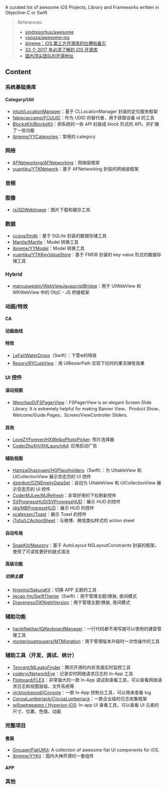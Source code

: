 A curated list of awesome iOS Projects, Library and Frameworks written in Objective-C or Swift 

> References: 
> - [sindresorhus/awesome](https://github.com/sindresorhus/awesome) 
> - [vsouza/awesome-ios](https://github.com/vsouza/awesome-ios)
> - [ibireme：iOS 第三方开源库的吐槽和备忘](https://blog.ibireme.com/2013/09/23/ios-third-party-libs/)
> - [33 个 2017 年必须了解的 iOS 开源库](http://www.jianshu.com/p/d75a9a8d13b5)
> - [国内顶尖团队的开源地址](https://github.com/niezhiyang/open_source_team)

## Content

### 系统基础类库
#### Category/Util
- [intuit/LocationManager](https://github.com/intuit/LocationManager)：基于 CLLocationManager 封装的定位服务框架
- [fabiocaccamo/FCUUID](https://github.com/fabiocaccamo/FCUUID)：作为 UDID 的替代者，用于获取设备 id 的工具
- [BlocksKit/BlocksKit](https://github.com/BlocksKit/BlocksKit)：把系统的一些 API 封装成 block 形式的 API，并扩展了一些功能
- [ibireme/YYCategories](https://github.com/ibireme/YYCategories)：常用的 category 

### 网络
- [AFNetworking/AFNetworking](https://github.com/AFNetworking/AFNetworking)：网络层框架
- [yuantiku/YTKNetwork](https://github.com/yuantiku/YTKNetwork)：基于 AFNetworking 封装的网络层框架

### 音频

### 图像
- [rs/SDWebImage](https://github.com/rs/SDWebImage)：图片下载和缓存工具

### 数据
- [ccgus/fmdb](https://github.com/ccgus/fmdb)：基于 SQLite 封装的数据存储工具
- [Mantle/Mantle](https://github.com/Mantle/Mantle)：Model 转换工具
- [ibireme/YYModel](https://github.com/ibireme/YYModel)：Model 转换工具
- [yuantiku/YTKKeyValueStore](https://github.com/yuantiku/YTKKeyValueStore)：基于 FMDB 封装的 key-value 形式的数据存储工具

### Hybrid
- [marcuswestin/WebViewJavascriptBridge](https://github.com/marcuswestin/WebViewJavascriptBridge)：用于 UIWebView 和 WKWebView 中的 ObjC - JS 桥接框架

### 动画/特效

#### CA
#### 动画曲线
#### 特效
- [LeFal/WaterDrops](https://github.com/LeFal/WaterDrops)（Swift）：下雪❄️的特效
- [Resory/RYCuteView](https://github.com/Resory/RYCuteView)：用 UIBezierPath 实现下拉时的果冻弹性效果

### UI 控件

#### 滚动视图
- [WenchaoD/FSPagerView](https://github.com/WenchaoD/FSPagerView)：FSPagerView is an elegant Screen Slide Library. It is extremely helpful for making Banner View、Product Show、Welcome/Guide Pages、Screen/ViewController Sliders.

#### 其他
- [LoveZYForever/HXWeiboPhotoPicker](https://github.com/LoveZYForever/HXWeiboPhotoPicker): 照片选择器
- [CoderZhuXH/XHLaunchAd](https://github.com/CoderZhuXH/XHLaunchAd): 应用启动广告

#### 辅助视图
- [HamzaGhazouani/HGPlaceholders](https://github.com/HamzaGhazouani/HGPlaceholders)（Swift）：为 UItableView 和 UICollectionView 展示空态页的 UI 控件
- [dzenbot/DZNEmptyDataSet](https://github.com/dzenbot/DZNEmptyDataSet)：自动为 UItableView 和 UICollectionView 展示空态页的 UI 控件
- [CoderMJLee/MJRefresh](https://github.com/CoderMJLee/MJRefresh)：非常好用的下拉刷新控件
- [SVProgressHUD/SVProgressHUD](https://github.com/SVProgressHUD/SVProgressHUD)：展示 HUD 的控件
- [jdg/MBProgressHUD](https://github.com/jdg/MBProgressHUD)：展示 HUD 的控件
- [scalessec/Toast](https://github.com/scalessec/Toast)：展示 Toast 的控件
- [iTofu/LCActionSheet](https://github.com/iTofu/LCActionSheet)：与微博、微信类似样式的 action sheet

#### 自动布局
- [SnapKit/Masonry](https://github.com/SnapKit/Masonry)：基于 AutoLayout NSLayoutConstraints 封装的框架，使用了可读性更好的链式语法


#### 高级功能
#####  切换主题
- [tingxins/SakuraKit](https://github.com/tingxins/SakuraKit)：切换 APP 主题的工具
- [jiecao-fm/SwiftTheme](https://github.com/jiecao-fm/SwiftTheme)（Swift）：用于管理主题/换肤, 夜间模式
- [Draveness/DKNightVersion](https://github.com/Draveness/DKNightVersion)：用于管理主题/换肤, 夜间模式

### 辅助功能
- [hackiftekhar/IQKeyboardManager](https://github.com/hackiftekhar/IQKeyboardManager)：一行代码都不用写就可以使用的键盘管理工具
- [mysterioustrousers/MTMigration](https://github.com/mysterioustrousers/MTMigration)：用于管理版本升级时一次性操作的工具

### 辅助工具（开发、调试、统计）
- [Tencent/MLeaksFinder](https://github.com/Tencent/MLeaksFinder)：腾讯开源的内存泄漏实时监控工具
- [coderyi/NetworkEye](https://github.com/coderyi/NetworkEye)：记录实时网络请求日志的 In-App 工具
- [Flipboard/FLEX](https://github.com/Flipboard/FLEX)：非常强大的一款 In-App 调试和查看工具，可以查看网络请求日志和视图层级、文件系统等 
- [nicklockwood/iConsole](https://github.com/nicklockwood/iConsole)：一款 In-App 控制台工具，可以用来查看 log
- [CocoaLumberjack/CocoaLumberjack](https://github.com/CocoaLumberjack/CocoaLumberjack)：一款企业级的日志收集框架
- [willowtreeapps / Hyperion-iOS](https://github.com/willowtreeapps/Hyperion-iOS): In-app UI 查看工具，可以查看 UI 元素的尺寸、位置、色值、动画

### 完整项目
#### 套装
- [Grouper/FlatUIKit](https://github.com/Grouper/FlatUIKit): A collection of awesome flat UI components for iOS.
- [ibireme/YYKit](https://github.com/ibireme/YYKit)：国内大神开源的一套组件

#### APP

### 其他
